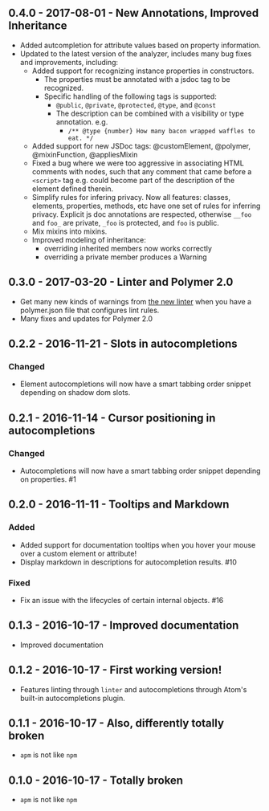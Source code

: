 <!-- ## Unreleased -->

<!-- New PRs should document their user-visible changes here, in the Unreleased section. -->

## 0.4.0 - 2017-08-01 - New Annotations, Improved Inheritance

* Added autcompletion for attribute values based on property information.
* Updated to the latest version of the analyzer, includes many bug fixes and improvements, including:
  * Added support for recognizing instance properties in constructors.
    * The properties must be annotated with a jsdoc tag to be recognized.
    * Specific handling of the following tags is supported:
      * `@public`, `@private`, `@protected`, `@type`, and `@const`
      * The description can be combined with a visibility or type annotation. e.g.
        * `/** @type {number} How many bacon wrapped waffles to eat. */`
  * Added support for new JSDoc tags: @customElement, @polymer, @mixinFunction, @appliesMixin
  * Fixed a bug where we were too aggressive in associating HTML comments with
    nodes, such that any comment that came before a `<script>` tag e.g. could
    become part of the description of the element defined therein.
  * Simplify rules for infering privacy. Now all features: classes, elements, properties, methods, etc have one set of rules for inferring privacy. Explicit js doc annotations are respected, otherwise `__foo` and `foo_` are private, `_foo` is protected, and `foo` is public.
  * Mix mixins into mixins.
  * Improved modeling of inheritance:
    * overriding inherited members now works correctly
    * overriding a private member produces a Warning

## 0.3.0 - 2017-03-20 - Linter and Polymer 2.0

* Get many new kinds of warnings from [the new linter](https://github.com/Polymer/polymer-linter) when you have a polymer.json file that configures lint rules.
* Many fixes and updates for Polymer 2.0

## 0.2.2 - 2016-11-21 - Slots in autocompletions

### Changed

* Element autocompletions will now have a smart tabbing order snippet depending on shadow dom slots.

## 0.2.1 - 2016-11-14 - Cursor positioning in autocompletions

### Changed

* Autocompletions will now have a smart tabbing order snippet depending on properties. #1

## 0.2.0 - 2016-11-11 - Tooltips and Markdown

### Added
* Added support for documentation tooltips when you hover your mouse over a custom element or attribute!
* Display markdown in descriptions for autocompletion results. #10

### Fixed
* Fix an issue with the lifecycles of certain internal objects. #16

## 0.1.3 - 2016-10-17 - Improved documentation
* Improved documentation

## 0.1.2 - 2016-10-17 - First working version!
* Features linting through `linter` and autocompletions through Atom's built-in autocompletions plugin.

## 0.1.1 - 2016-10-17 - Also, differently totally broken
* `apm` is not like `npm`

## 0.1.0 - 2016-10-17 - Totally broken
* `apm` is not like `npm`
